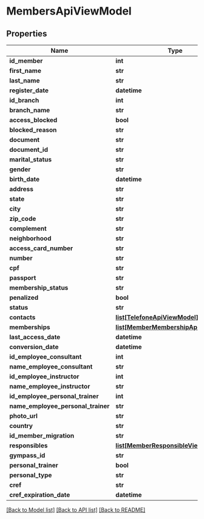 # MembersApiViewModel

## Properties
Name | Type | Description | Notes
------------ | ------------- | ------------- | -------------
**id_member** | **int** |  | [optional] 
**first_name** | **str** |  | [optional] 
**last_name** | **str** |  | [optional] 
**register_date** | **datetime** |  | [optional] 
**id_branch** | **int** |  | [optional] 
**branch_name** | **str** |  | [optional] 
**access_blocked** | **bool** |  | [optional] 
**blocked_reason** | **str** |  | [optional] 
**document** | **str** |  | [optional] 
**document_id** | **str** |  | [optional] 
**marital_status** | **str** |  | [optional] 
**gender** | **str** |  | [optional] 
**birth_date** | **datetime** |  | [optional] 
**address** | **str** |  | [optional] 
**state** | **str** |  | [optional] 
**city** | **str** |  | [optional] 
**zip_code** | **str** |  | [optional] 
**complement** | **str** |  | [optional] 
**neighborhood** | **str** |  | [optional] 
**access_card_number** | **str** |  | [optional] 
**number** | **str** |  | [optional] 
**cpf** | **str** |  | [optional] 
**passport** | **str** |  | [optional] 
**membership_status** | **str** |  | [optional] 
**penalized** | **bool** |  | [optional] 
**status** | **str** |  | [optional] 
**contacts** | [**list[TelefoneApiViewModel]**](TelefoneApiViewModel.md) |  | [optional] 
**memberships** | [**list[MemberMembershipApiViewModel]**](MemberMembershipApiViewModel.md) |  | [optional] 
**last_access_date** | **datetime** |  | [optional] 
**conversion_date** | **datetime** |  | [optional] 
**id_employee_consultant** | **int** |  | [optional] 
**name_employee_consultant** | **str** |  | [optional] 
**id_employee_instructor** | **int** |  | [optional] 
**name_employee_instructor** | **str** |  | [optional] 
**id_employee_personal_trainer** | **int** |  | [optional] 
**name_employee_personal_trainer** | **str** |  | [optional] 
**photo_url** | **str** |  | [optional] 
**country** | **str** |  | [optional] 
**id_member_migration** | **str** |  | [optional] 
**responsibles** | [**list[MemberResponsibleViewModel]**](MemberResponsibleViewModel.md) |  | [optional] 
**gympass_id** | **str** |  | [optional] 
**personal_trainer** | **bool** |  | [optional] 
**personal_type** | **str** |  | [optional] 
**cref** | **str** |  | [optional] 
**cref_expiration_date** | **datetime** |  | [optional] 

[[Back to Model list]](../README.md#documentation-for-models) [[Back to API list]](../README.md#documentation-for-api-endpoints) [[Back to README]](../README.md)

